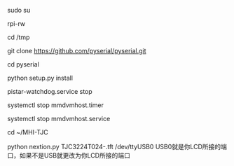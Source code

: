 sudo su

rpi-rw

cd /tmp

git clone https://github.com/pyserial/pyserial.git

cd pyserial

python setup.py install

pistar-watchdog.service stop

systemctl stop mmdvmhost.timer

systemctl stop mmdvmhost.service

cd ~/MHI-TJC

python nextion.py TJC3224T024-.tft /dev/ttyUSB0    USB0就是你LCD所接的端口，如果不是USB就更改为你LCD所接的端口
